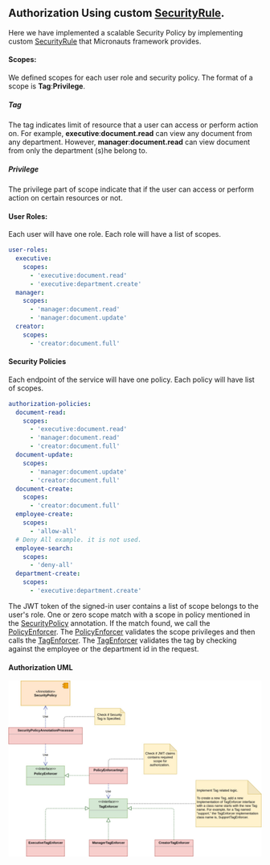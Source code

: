 ## Authorization Using custom [SecurityRule](https://micronaut-projects.github.io/micronaut-security/1.2.x/guide/#securityRule).

Here we have implemented a scalable Security Policy by implementing custom [SecurityRule](https://micronaut-projects.github.io/micronaut-security/1.2.x/guide/#securityRule) that Micronauts framework provides.

#### Scopes:
We defined scopes for each user role and security policy. The format of a scope is **Tag**:**Privilege**.

##### Tag
The tag indicates limit of resource that a user can access or perform action on. For example, **executive**:**document.read** can view any document from any department. However, **manager**:**document.read** can view document from only the department (s)he belong to.

##### Privilege
The privilege part of scope indicate that if the user can access or perform action on certain resources or not.  

#### User Roles:
Each user will have one role.
Each role will have a list of scopes. 
```yaml
user-roles:
  executive:
    scopes:
      - 'executive:document.read'
      - 'executive:department.create'
  manager:
    scopes:
      - 'manager:document.read'
      - 'manager:document.update'
  creator:
    scopes:
      - 'creator:document.full'
```

#### Security Policies
Each endpoint of the service will have one policy.
Each policy will have list of scopes.
```yaml
authorization-policies:
  document-read:
    scopes:
      - 'executive:document.read'
      - 'manager:document.read'
      - 'creator:document.full'
  document-update:
    scopes:
      - 'manager:document.update'
      - 'creator:document.full'
  document-create:
    scopes:
      - 'creator:document.full'
  employee-create:
    scopes:
      - 'allow-all'
  # Deny All example. it is not used.
  employee-search:
    scopes:
      - 'deny-all'
  department-create:
    scopes:
      - 'executive:department.create'
```

The JWT token of the signed-in user contains a list of scope belongs to the user's role.
One or zero scope match with a scope in policy mentioned in the [SecurityPolicy](https://github.com/ripplejb/document_manager/blob/master/src/main/java/com/example/services/security/authorization/SecurityPolicy.java) annotation. If the match found, we call the [PolicyEnforcer](https://github.com/ripplejb/document_manager/blob/master/src/main/java/com/example/services/security/authorization/enforcers/PolicyEnforcer.java). The [PolicyEnforcer](https://github.com/ripplejb/document_manager/blob/master/src/main/java/com/example/services/security/authorization/enforcers/PolicyEnforcer.java) validates the scope privileges and then calls the [TagEnforcer](https://github.com/ripplejb/document_manager/blob/master/src/main/java/com/example/services/security/authorization/enforcers/tags/TagEnforcer.java). The [TagEnforcer](https://github.com/ripplejb/document_manager/blob/master/src/main/java/com/example/services/security/authorization/enforcers/tags/TagEnforcer.java) validates the tag by checking against the employee or the department id in the request.

#### Authorization UML

![Authorization UML!](https://github.com/ripplejb/document_manager/blob/master/Package%20authorization.jpg)